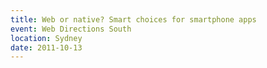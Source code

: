```yaml
---
title: Web or native? Smart choices for smartphone apps
event: Web Directions South
location: Sydney
date: 2011-10-13
---
```

